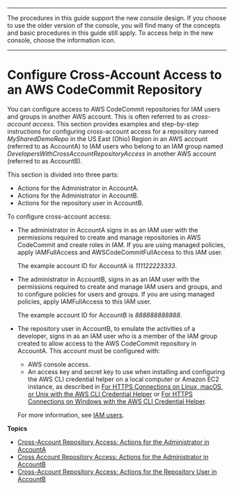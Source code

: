 --------

 The procedures in this guide support the new console design\. If you choose to use the older version of the console, you will find many of the concepts and basic procedures in this guide still apply\. To access help in the new console, choose the information icon\.

--------

# Configure Cross\-Account Access to an AWS CodeCommit Repository<a name="cross-account"></a>

You can configure access to AWS CodeCommit repositories for IAM users and groups in another AWS account\. This is often referred to as *cross\-account access*\. This section provides examples and step\-by\-step instructions for configuring cross\-account access for a repository named *MySharedDemoRepo* in the US East \(Ohio\) Region in an AWS account \(referred to as AccountA\) to IAM users who belong to an IAM group named *DevelopersWithCrossAccountRepositoryAccess* in another AWS account \(referred to as AccountB\)\.

This section is divided into three parts:
+ Actions for the Administrator in AccountA\.
+ Actions for the Administrator in AccountB\.
+ Actions for the repository user in AccountB\.

To configure cross\-account access:
+ The administrator in AccountA signs in as an IAM user with the permissions required to create and manage repositories in AWS CodeCommit and create roles in IAM\. If you are using managed policies, apply IAMFullAccess and AWSCodeCommitFullAccess to this IAM user\.

  The example account ID for AccountA is *111122223333*\.
+ The administrator in AccountB, signs in as an IAM user with the permissions required to create and manage IAM users and groups, and to configure policies for users and groups\. If you are using managed policies, apply IAMFullAccess to this IAM user\.

  The example account ID for AccountB is *888888888888*\.
+ The repository user in AccountB, to emulate the activities of a developer, signs in as an IAM user who is a member of the IAM group created to allow access to the AWS CodeCommit repository in AccountA\. This account must be configured with: 
  + AWS console access\.
  + An access key and secret key to use when installing and configuring the AWS CLI credential helper on a local computer or Amazon EC2 instance, as described in [For HTTPS Connections on Linux, macOS, or Unix with the AWS CLI Credential Helper](setting-up-https-unixes.md) or [For HTTPS Connections on Windows with the AWS CLI Credential Helper](setting-up-https-windows.md)\.

  For more information, see [IAM users](http://docs.aws.amazon.com/IAM/latest/UserGuide/introduction_identity-management.html#intro-identity-users)\.

**Topics**
+ [Cross\-Account Repository Access: Actions for the Administrator in AccountA](cross-account-administrator-a.md)
+ [Cross Account Repository Access: Actions for the Administrator in AccountB](cross-account-administrator-b.md)
+ [Cross\-Account Repository Access: Actions for the Repository User in AccountB](cross-account-user-b.md)
